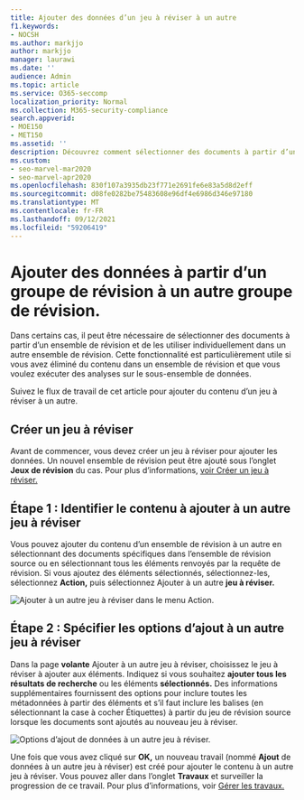 ```yaml
---
title: Ajouter des données d’un jeu à réviser à un autre
f1.keywords:
- NOCSH
ms.author: markjjo
author: markjjo
manager: laurawi
ms.date: ''
audience: Admin
ms.topic: article
ms.service: O365-seccomp
localization_priority: Normal
ms.collection: M365-security-compliance
search.appverid:
- MOE150
- MET150
ms.assetid: ''
description: Découvrez comment sélectionner des documents à partir d’un ensemble de révision et les utiliser individuellement dans un autre ensemble dans Advanced eDiscovery cas.
ms.custom:
- seo-marvel-mar2020
- seo-marvel-apr2020
ms.openlocfilehash: 830f107a3935db23f771e2691fe6e83a5d8d2eff
ms.sourcegitcommit: d08fe0282be75483608e96df4e6986d346e97180
ms.translationtype: MT
ms.contentlocale: fr-FR
ms.lasthandoff: 09/12/2021
ms.locfileid: "59206419"
---
```

# <a name="add-data-to-a-review-set-from-another-review-set"></a>Ajouter des données à partir d’un groupe de révision à un autre groupe de révision.

Dans certains cas, il peut être nécessaire de sélectionner des documents à partir d’un ensemble de révision et de les utiliser individuellement dans un autre ensemble de révision. Cette fonctionnalité est particulièrement utile si vous avez éliminé du contenu dans un ensemble de révision et que vous voulez exécuter des analyses sur le sous-ensemble de données.

Suivez le flux de travail de cet article pour ajouter du contenu d’un jeu à réviser à un autre.

## <a name="create-a-review-set"></a>Créer un jeu à réviser

Avant de commencer, vous devez créer un jeu à réviser pour ajouter les données.  Un nouvel ensemble de révision peut être ajouté sous l’onglet **Jeux de révision** du cas. Pour plus d’informations, [voir Créer un jeu à réviser.](managing-review-sets.md#create-a-review-set)

## <a name="step-1-identify-content-to-add-to-another-review-set"></a>Étape 1 : Identifier le contenu à ajouter à un autre jeu à réviser

Vous pouvez ajouter du contenu d’un ensemble de révision à un autre en sélectionnant des documents spécifiques dans l’ensemble de révision source ou en sélectionnant tous les éléments renvoyés par la requête de révision. Si vous ajoutez des éléments sélectionnés, sélectionnez-les, sélectionnez **Action,** puis sélectionnez Ajouter à un autre **jeu à réviser.**

![Ajouter à un autre jeu à réviser dans le menu Action.](../media/64f2a4d4-eba3-4ab3-a3ba-d519feea3142.png)

## <a name="step-2-specify-options-for-adding-to-another-review-set"></a>Étape 2 : Spécifier les options d’ajout à un autre jeu à réviser

Dans la page **volante** Ajouter à un autre jeu à réviser, choisissez le jeu à réviser à ajouter aux éléments. Indiquez si vous souhaitez **ajouter tous les résultats de recherche** ou les éléments **sélectionnés.**   Des informations supplémentaires fournissent des options pour inclure toutes les métadonnées à partir des éléments et s’il faut inclure les balises (en sélectionnant la case à cocher Étiquettes) à partir du jeu de révision source lorsque les documents sont ajoutés au nouveau jeu à réviser.   

![Options d’ajout de données à un autre jeu à réviser.](../media/6440ee44-68fd-44d7-b43a-3a477345525c.png)

Une fois que vous avez cliqué sur **OK,** un nouveau travail (nommé **Ajout** de données à un autre jeu à réviser) est créé pour ajouter le contenu à un autre jeu à réviser. Vous pouvez aller dans l’onglet **Travaux** et surveiller la progression de ce travail. Pour plus d’informations, voir [Gérer les travaux.](managing-jobs-ediscovery20.md)
